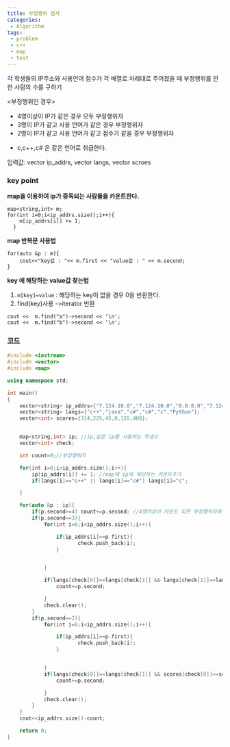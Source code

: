 ```yaml
---
title: 부정행위 검사
categories:
 - Algorithm
tags:
 - problem
 - c++
 - map
 - test
---
```


각 학생들의 IP주소와 사용언어 점수가 각 배열로 차례대로 주어졌을 때 부정행위를 안한 사람의 수를 구하기

<부정행위인 경우>
- 4명이상이 IP가 같은 경우 모두 부정행위자
- 3명이 IP가 같고 사용 언어가 같은 경우 부정행위자
- 2명이 IP가 같고 사용 언어가 같고 점수가 같을 경우 부정행위자

* c,c++,c# 은 같은 언어로 취급한다.

입력값: vector<string> ip_addrs, vector<string> langs, vector<int> scroes

### key point
**map을 이용하여 ip가 중독되는 사람들을 카운트한다.**

```
map<string,int> m;
for(int i=0;i<ip_addrs.size();i++){
    m[ip_addrs[i]] += 1;
  }
```
**map 반복문 사용법**
```
for(auto &p : m){
    cout<<"key값 : "<< m.first << "value값 : " << m.second;
}
```

**key 에 해당하는 value값 찾는법**
1. `m[key]=value` : 해당하는 key이 없을 경우 0을 반환한다.
2. find(key)사용 ->iterator 반환
```
cout <<  m.find("a")->second << '\n';
cout <<  m.find("b")->second << '\n';
```

### 코드

```c++
#include <iostream>
#include <vector>
#include <map>

using namespace std;

int main()
{
    vector<string> ip_addrs={"7.124.10.0","7.124.10.0","0.0.0.0","7.124.10.0","0.0.0.0","7.124.10.0"};
    vector<string> langs={"c++","java","c#","c#","c","Python"};
    vector<int> scores={314,225,45,0,155,400};


    map<string,int> ip; //ip,같은 ip를 사용하는 학생수
    vector<int> check;

    int count=0;//부정행위자

    for(int i=0;i<ip_addrs.size();i++){
        ip[ip_addrs[i]] += 1; //map에 ip에 해당하는 카운트추가
        if(langs[i]=="c++" || langs[i]=="c#") langs[i]="c";

    }

    for(auto &p : ip){
        if(p.second>=4) count+=p.second; //4명이상이 카운트 되면 부정행위자에 추가
        if(p.second==3){
            for(int i=0;i<ip_addrs.size();i++){

                if(ip_addrs[i]==p.first){
                       check.push_back(i);
                }


            }

            if(langs[check[0]]==langs[check[1]] && langs[check[1]]==langs[check[2]]){
                count+=p.second;

            }
            check.clear();
        }
        if(p.second==2){
            for(int i=0;i<ip_addrs.size();i++){

                if(ip_addrs[i]==p.first){
                       check.push_back(i);
                }


            }
            if(langs[check[0]]==langs[check[1]] && scores[check[0]]==scores[check[1]]){
                count+=p.second;

            }
            check.clear();
        }
    }
    cout<<ip_addrs.size()-count;

    return 0;
}

```
